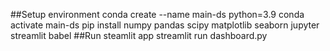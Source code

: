 ##Setup environment
	conda create --name main-ds python=3.9
	conda activate main-ds
	pip install numpy pandas scipy matplotlib seaborn jupyter streamlit babel
##Run steamlit app
	streamlit run dashboard.py